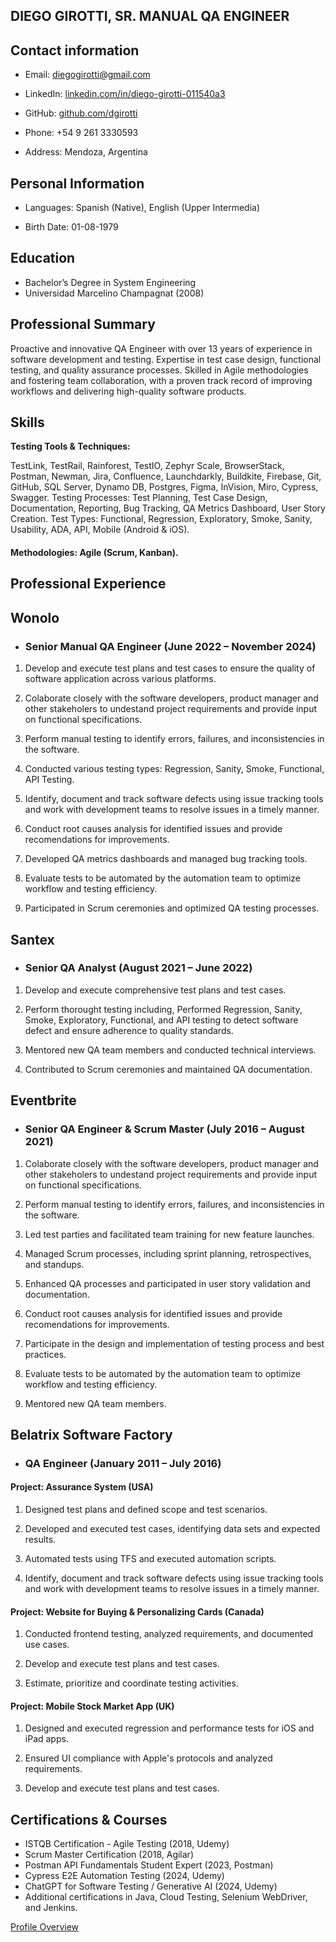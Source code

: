  DIEGO GIROTTI,  SR. MANUAL QA ENGINEER
------------------------------------------------------------------------------------------------------------------------------------------------------------------------------------------------------------------------------
Contact information
------------------------------------------------------------------------------------------------------------------------------------------------------------------------------------------------------------------------------

- Email: diegogirotti@gmail.com

- LinkedIn: [linkedin.com/in/diego-girotti-011540a3](https://www.linkedin.com/in/diego-girotti-011540a3/)

- GitHub: [github.com/dgirotti](https://github.com/dgirotti)

- Phone: +54 9 261 3330593

- Address: Mendoza, Argentina

**Personal Information**
---------------------------------------------------------------------------------------------------------------------------------------------------------------------------------------------------------------------------

- Languages: Spanish (Native), English (Upper Intermedia)

- Birth Date: 01-08-1979

**Education**
------------------------------------------------------------------------------------------------------------------------------------------------------------------------------------------------------------------------------

- Bachelor’s Degree in System Engineering
- Universidad Marcelino Champagnat (2008)

**Professional Summary** 
------------------------------------------------------------------------------------------------------------------------------------------------------------------------------------------------------------------------------

Proactive and innovative QA Engineer with over 13 years of experience in software development and testing. Expertise in test case design, functional testing, and quality assurance processes. Skilled in Agile methodologies and fostering team collaboration, with a proven track record of improving workflows and delivering high-quality software products. 

**Skills**
------------------------------------------------------------------------------------------------------------------------------------------------------------------------------------------------------------------------------
**Testing Tools & Techniques:** 

TestLink, TestRail, Rainforest, TestIO, Zephyr Scale, BrowserStack, Postman, Newman, Jira, Confluence, Launchdarkly, Buildkite, Firebase, Git, GitHub, SQL Server, Dynamo DB, Postgres, Figma, InVision, Miro, Cypress, Swagger. Testing Processes: Test Planning, Test Case Design, Documentation, Reporting, Bug Tracking, QA Metrics Dashboard, User Story Creation. Test Types: Functional, Regression, Exploratory, Smoke, Sanity, Usability, ADA, API, Mobile (Android & iOS). 

#### Methodologies: Agile (Scrum, Kanban). 

**Professional Experience** 
------------------------------------------------------------------------------------------------------------------------------------------------------------------------------------------------------------------------------
## **Wonolo**

- ### Senior Manual QA Engineer (June 2022 – November 2024)

1. Develop and execute test plans and test cases to ensure the quality of software application across various platforms.

2. Colaborate closely with the software developers, product manager and other stakeholers to undestand project requirements and provide input on functional specifications.

3. Perform manual testing to identify errors, failures, and inconsistencies in the software.

4. Conducted various testing types: Regression, Sanity, Smoke, Functional, API Testing.

5. Identify, document and track software defects using issue tracking tools and work with development teams to resolve issues in a timely manner.

6. Conduct root causes analysis for identified issues and provide recomendations for improvements.

7. Developed QA metrics dashboards and managed bug tracking tools.

8. Evaluate tests to be automated by the automation team to optimize workflow and testing efficiency.

9. Participated in Scrum ceremonies and optimized QA testing processes.

## **Santex**

- ### Senior QA Analyst (August 2021 – June 2022)

1. Develop and execute comprehensive test plans and test cases.

2. Perform thorought testing including, Performed Regression, Sanity, Smoke, Exploratory, Functional, and API testing to detect software defect and ensure adherence to quality standards.

3. Mentored new QA team members and conducted technical interviews.

4. Contributed to Scrum ceremonies and maintained QA documentation.


## **Eventbrite**

- ### Senior QA Engineer & Scrum Master (July 2016 – August 2021)

1. Colaborate closely with the software developers, product manager and other stakeholers to undestand project requirements and provide input on functional specifications.

2. Perform manual testing to identify errors, failures, and inconsistencies in the software.

3. Led test parties and facilitated team training for new feature launches.

4. Managed Scrum processes, including sprint planning, retrospectives, and standups.

5. Enhanced QA processes and participated in user story validation and documentation.

6. Conduct root causes analysis for identified issues and provide recomendations for improvements. 

7. Participate in the design and implementation of testing process and best practices.

8. Evaluate tests to be automated by the automation team to optimize workflow and testing efficiency.

9. Mentored new QA team members.

## **Belatrix Software Factory**

- ### QA Engineer (January 2011 – July 2016)

#### Project: Assurance System (USA)

1. Designed test plans and defined scope and test scenarios.

2. Developed and executed test cases, identifying data sets and expected results.

3. Automated tests using TFS and executed automation scripts.

4. Identify, document and track software defects using issue tracking tools and work with development teams to resolve issues in a timely manner.

#### Project: Website for Buying & Personalizing Cards (Canada)

1. Conducted frontend testing, analyzed requirements, and documented use cases.

2. Develop and execute test plans and test cases.

3. Estimate, prioritize and coordinate testing activities.

#### Project: Mobile Stock Market App (UK)

1. Designed and executed regression and performance tests for iOS and iPad apps.

2. Ensured UI compliance with Apple's protocols and analyzed requirements.

3. Develop and execute test plans and test cases.

**Certifications & Courses** 
-------------------------------------------------------------------------------------------------------------------------------------------------------------------------------------------------------------------------------

- ISTQB Certification - Agile Testing (2018, Udemy)
- Scrum Master Certification (2018, Agilar)
- Postman API Fundamentals Student Expert (2023, Postman)
- Cypress E2E Automation Testing (2024, Udemy)
- ChatGPT for Software Testing / Generative AI (2024, Udemy)
- Additional certifications in Java, Cloud Testing, Selenium WebDriver, and Jenkins.

[Profile Overview](https://github.com/dgirotti/dgirotti/blob/main/Diego%20Girotti%20Professional%20Overview.pdf)

